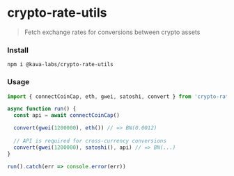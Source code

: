 # crypto-rate-utils

> Fetch exchange rates for conversions between crypto assets

### Install

```shell
npm i @kava-labs/crypto-rate-utils
```

### Usage

```js
import { connectCoinCap, eth, gwei, satoshi, convert } from 'crypto-rate-utils'

async function run() {
  const api = await connectCoinCap()

  convert(gwei(1200000), eth()) // => BN(0.0012)
  
  // API is required for cross-currency conversions
  convert(gwei(1200000), satoshi(), api) // => BN(...)
}

run().catch(err => console.error(err))
```
